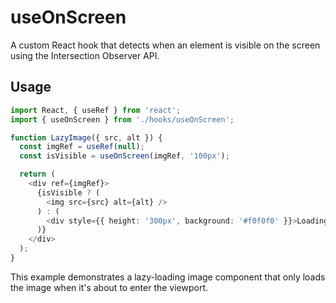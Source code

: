# useOnScreen

A custom React hook that detects when an element is visible on the screen using the Intersection Observer API.

## Usage

```typescript
import React, { useRef } from 'react';
import { useOnScreen } from './hooks/useOnScreen';

function LazyImage({ src, alt }) {
  const imgRef = useRef(null);
  const isVisible = useOnScreen(imgRef, '100px');

  return (
    <div ref={imgRef}>
      {isVisible ? (
        <img src={src} alt={alt} />
      ) : (
        <div style={{ height: '300px', background: '#f0f0f0' }}>Loading...</div>
      )}
    </div>
  );
}

```
This example demonstrates a lazy-loading image component that only loads the image when it's about to enter the viewport.